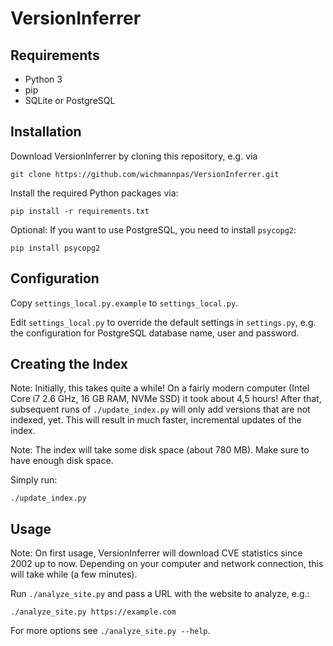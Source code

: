 # VersionInferrer

## Requirements

- Python 3
- pip
- SQLite or PostgreSQL


## Installation

Download VersionInferrer by cloning this repository, e.g. via

    git clone https://github.com/wichmannpas/VersionInferrer.git

Install the required Python packages via:

    pip install -r requirements.txt

Optional: If you want to use PostgreSQL, you need to install `psycopg2`:

    pip install psycopg2


## Configuration

Copy `settings_local.py.example` to `settings_local.py`.

Edit `settings_local.py` to override the default settings in `settings.py`, e.g. the configuration for PostgreSQL database name, user and password.


## Creating the Index

Note: Initially, this takes quite a while! On a fairly modern computer (Intel Core i7 2.6 GHz, 16 GB RAM, NVMe SSD) it took about 4,5 hours! After that, subsequent runs of `./update_index.py` will only add versions that are not indexed, yet. This will result in much faster, incremental updates of the index.

Note: The index will take some disk space (about 780 MB). Make sure to have enough disk space.

Simply run:

    ./update_index.py


## Usage

Note: On first usage, VersionInferrer will download CVE statistics since 2002 up to now. Depending on your computer and network connection, this will take while (a few minutes).

Run `./analyze_site.py` and pass a URL with the website to analyze, e.g.:

    ./analyze_site.py https://example.com

For more options see `./analyze_site.py --help`.
